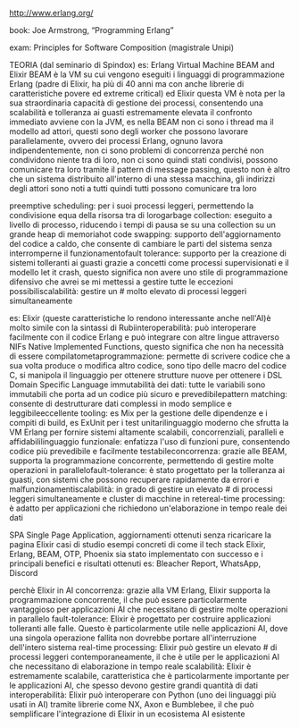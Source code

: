 http://www.erlang.org/

book: Joe Armstrong, “Programming Erlang”

exam: Principles for Software Composition (magistrale Unipi)

TEORIA (dal seminario di Spindox)
es: Erlang Virtual Machine BEAM and Elixir
BEAM è la VM su cui vengono eseguiti i linguaggi di programmazione Erlang (padre di Elixir, ha più di 40 anni ma con anche librerie di caratteristiche povere ed extreme critical) ed Elixir
questa VM è nota per la sua straordinaria capacità di gestione dei processi, consentendo una scalabilità e tolleranza ai guasti estremamente elevata 
il confronto immediato avviene con la JVM, es nella BEAM non ci sono i thread ma il modello ad attori, questi sono degli worker che possono lavorare parallelamente, ovvero dei processi Erlang, ognuno lavora indipendentemente, non ci sono problemi di concorrenza perché non condividono niente tra di loro, non ci sono quindi stati condivisi, possono comunicare tra loro tramite il pattern di message passing, questo non è altro che un sistema distribuito all'interno di una stessa macchina, gli indirizzi degli attori sono noti a tutti quindi tutti possono comunicare tra loro



preemptive scheduling: per i suoi processi leggeri, permettendo la condivisione equa della risorsa tra di lorogarbage collection: eseguito a livello di processo, riducendo i tempi di pausa se su una collection su un grande heap di memoriahot code swapping: supporto dell'aggiornamento del codice a caldo, che consente di cambiare le parti del sistema senza interromperne il funzionamentofault tolerance: supporto per la creazione di sistemi tolleranti ai guasti grazie a concetti come processi supervisionati e il modello let it crash, questo significa non avere uno stile di programmazione difensivo che avrei se mi mettessi a gestire tutte le eccezioni possibiliscalabilità: gestire un # molto elevato di processi leggeri simultaneamente


es: Elixir (queste caratteristiche lo rendono interessante anche nell'AI)è molto simile con la sintassi di Rubiinteroperabilità: può interoperare facilmente con il codice Erlang e può integrare con altre lingue attraverso NIFs Native Implemented Functions, questo significa che non ha necessità di essere compilatometaprogrammazione: permette di scrivere codice che a sua volta produce o modifica altro codice, sono tipo delle macro del codice C, si manipola il linguaggio per ottenere strutture nuove per ottenere i DSL Domain Specific Language immutabilità dei dati: tutte le variabili sono immutabili che porta ad un codice più sicuro e prevedibilepattern matching: consente di destrutturare dati complessi in modo semplice e leggibileeccellente tooling: es Mix per la gestione delle dipendenze e i compiti di build, es ExUnit per i test unitarilinguaggio moderno che sfrutta la VM Erlang per fornire sistemi altamente scalabili, concorrenziali, paralleli e affidabililinguaggio funzionale: enfatizza l'uso di funzioni pure, consentendo codice più prevedibile e facilmente testabileconcorrenza: grazie alle BEAM, supporta la programmazione concorrente, permettendo di gestire molte operazioni in parallelofault-tolerance: è stato progettato per la tolleranza ai guasti, con sistemi che possono recuperare rapidamente da errori e malfunzionamentiscalabilità: in grado di gestire un elevato # di processi leggeri simultaneamente e cluster di macchine in retereal-time processing: è adatto per applicazioni che richiedono un'elaborazione in tempo reale dei dati



SPA Single Page Application, aggiornamenti ottenuti senza ricaricare la pagina
Elixir casi di studio
esempi concreti di come il tech stack Elixir, Erlang, BEAM, OTP, Phoenix sia stato implementato con successo e i principali benefici e risultati ottenuti
es: Bleacher Report, WhatsApp, Discord



perchè Elixir in AI
concorrenza: grazie alla VM Erlang, Elixir supporta la programmazione concorrente, il che può essere particolarmente vantaggioso per applicazioni AI che necessitano di gestire molte operazioni in parallelo
fault-tolerance: Elixir è progettato per costruire applicazioni tolleranti alle falle. Questo è particolarmente utile nelle applicazioni AI, dove una singola operazione fallita non dovrebbe portare all'interruzione dell'intero sistema
real-time processing: Elixir può gestire un elevato # di processi leggeri contemporaneamente, il che è utile per le applicazioni AI che necessitano di elaborazione in tempo reale
scalabilità: Elixir è estremamente scalabile, caratteristica che è particolarmente importante per le applicazioni AI, che spesso devono gestire grandi quantità di dati
interoperabilità: Elixir può interoperare con Python (uno dei linguaggi più usati in AI) tramite librerie come NX, Axon e Bumblebee, il che può semplificare l'integrazione di Elixir in un ecosistema AI esistente
